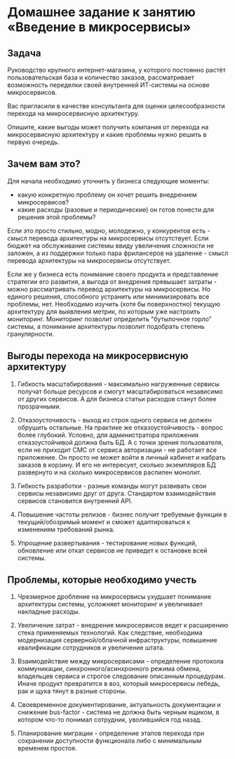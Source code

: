 # Домашнее задание к занятию «Введение в микросервисы»

## Задача

Руководство крупного интернет-магазина, у которого постоянно растёт пользовательская база и количество заказов, рассматривает возможность переделки своей внутренней ИТ-системы на основе микросервисов. 

Вас пригласили в качестве консультанта для оценки целесообразности перехода на микросервисную архитектуру. 

Опишите, какие выгоды может получить компания от перехода на микросервисную архитектуру и какие проблемы нужно решить в первую очередь.

## Зачем вам это?

Для начала необходимо уточнить у бизнеса следующие моменты:
 - какую конкретную проблему он хочет решить внедрением микросервисов?
 - какие расходы (разовые и периодические) он готов понести для решения этой проблемы?
 
Если это просто стильно, модно, молодежно, у конкурентов есть - смысл перевода архитектуры на микросервисы отсутствует.
Если бюджет на обслуживание системы ввиду увеличения сложности не заложен, а из поддержки только пара фрилансеров на удаленке - смысл перевода архитектуры на микросервисы отсутствует.

Если же у бизнеса есть понимание своего продукта и представление стратегии его развития, а выгода от внедрения превышает затраты - можно рассматривать перевод архитектуры на микросервисы. Но единого решения, способного устранить или минимизировать все проблемы, нет. Необходимо изучить (хотя бы поверхностно) текущую архитектуру для выявления метрик, по которым уже настроить мониторинг. Мониторинг позволит определить "бутылочное горло" системы, а понимание архитектуры позволит подобрать степень гранулярности.

## Выгоды перехода на микросервисную архитектуру

1. Гибкость масштабирования - максимально нагруженные сервисы получат больше ресурсов и смогут масштабироваться независимо от других сервисов. А для бизнеса статьи расходов станут более прозрачными.

2. Отказоусточивость - выход из строя одного сервиса не должен обрушить остальные. На практике же отказоустойчивость - вопрос более глубокий. Условно, для администратора приложения отказоустойчивой должна быть БД. А с точки зрения пользователя, если не приходит СМС от сервиса авторизации - не работает все приложение. Он просто не может войти в личный кабинет и набрать заказов в корзину. И его не интересует, сколько экземпляров БД развернуто и на сколько микросервисов распилен монолит.

3. Гибкость разработки - разные команды могут развивать свои сервисы независимо друг от друга. Стандартом взаимодействия сервисов становится внутренний API.

4. Повышение частоты релизов - бизнес получит требуемые функции в текущий/обозримый момент и сможет адаптироваться к изменениям требований рынка.

5. Упрощение развертывания - тестирование новых функций, обновление или откат сервисов не приведет к остановке всей системы.

## Проблемы, которые необходимо учесть

1. Чрезмерное дробление на микросервисы ухудшает понимание архитектуры системы, усложняет мониторинг и увеличивает накладные расходы.

2. Увеличение затрат - внедрение микросервисов ведет к расширению стека применяемых технологий. Как следствие, необходима модернизация серверной/облачной инфраструктуры, повышение квалификации сотрудников и увеличение штата.

3. Взаимодействие между микросервисами - определение протокола коммуникации, синхронного/асинхронного режима обмена, владельцев сервиса и строгое следование описанным процедурам. Иначе продукт превратится в воз, который микросервисы лебедь, рак и щука тянут в разные стороны.

4. Своевременное документирование, актуальность документации и снижение bus-factor - система не должна быть черным ящиком, в котором что-то понимал сотрудник, уволившийся год назад.

5. Планирование миграции - определение этапов перехода при сохранении доступности функционала либо с минимальным временем простоя.